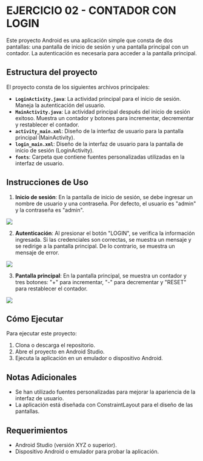 # EJERCICIO 02 - CONTADOR CON LOGIN

Este proyecto Android es una aplicación simple que consta de dos pantallas: una pantalla de inicio de sesión y una pantalla principal con un contador. La autenticación es necesaria para acceder a la pantalla principal.

## Estructura del proyecto

El proyecto consta de los siguientes archivos principales:

- **`LoginActivity.java`**: La actividad principal para el inicio de sesión. Maneja la autenticación del usuario.
- **`MainActivity.java`**: La actividad principal después del inicio de sesión exitoso. Muestra un contador y botones para incrementar, decrementar y restablecer el contador.
- **`activity_main.xml`**: Diseño de la interfaz de usuario para la pantalla principal (MainActivity).
- **`login_main.xml`**: Diseño de la interfaz de usuario para la pantalla de inicio de sesión (LoginActivity).
- **`fonts`**: Carpeta que contiene fuentes personalizadas utilizadas en la interfaz de usuario.

## Instrucciones de Uso

1. **Inicio de sesión**: En la pantalla de inicio de sesión, se debe ingresar un nombre de usuario y una contraseña. Por defecto, el usuario es "admin" y la contraseña es "admin".

<img src="https://media.discordapp.net/attachments/888067531846328390/1193488292277129297/android1.png?ex=65ace596&is=659a7096&hm=97edb6c00e825e34438494022546f1415639c706ccebab3559e9ae17b5f8f5ab&=&format=webp&quality=lossless&width=329&height=671">

2. **Autenticación**: Al presionar el botón "LOGIN", se verifica la información ingresada. Si las credenciales son correctas, se muestra un mensaje y se redirige a la pantalla principal. De lo contrario, se muestra un mensaje de error.

<img src="https://media.discordapp.net/attachments/888067531846328390/1193489498370211860/android2.png?ex=65ace6b6&is=659a71b6&hm=077821971549cbdfbe1e92b65f6b71cab9e27077955dc115d36e79538b1782e0&=&format=webp&quality=lossless">

3. **Pantalla principal**: En la pantalla principal, se muestra un contador y tres botones: "+" para incrementar, "-" para decrementar y "RESET" para restablecer el contador.

<img src="https://media.discordapp.net/attachments/888067531846328390/1193488292826595338/android3.png?ex=65ace596&is=659a7096&hm=d692c66ca99898799e28ccb62b668e6c1ad35d440029dd522815aa81e78b6da1&=&format=webp&quality=lossless">

## Cómo Ejecutar

Para ejecutar este proyecto:

1. Clona o descarga el repositorio.
2. Abre el proyecto en Android Studio.
3. Ejecuta la aplicación en un emulador o dispositivo Android.

## Notas Adicionales

- Se han utilizado fuentes personalizadas para mejorar la apariencia de la interfaz de usuario.
- La aplicación está diseñada con ConstraintLayout para el diseño de las pantallas.

## Requerimientos

- Android Studio (versión XYZ o superior).
- Dispositivo Android o emulador para probar la aplicación.
